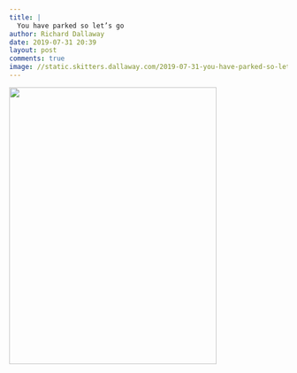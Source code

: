 ```yaml
---
title: |
  You have parked so let’s go 
author: Richard Dallaway
date: 2019-07-31 20:39
layout: post
comments: true
image: //static.skitters.dallaway.com/2019-07-31-you-have-parked-so-let-s-go-thumb-1-IMG_8952.JPG
---
```


<div>
        <a href="//static.skitters.dallaway.com/2019-07-31-you-have-parked-so-let-s-go-fullsize-1-IMG_8952.JPG">
          <img src="//static.skitters.dallaway.com/2019-07-31-you-have-parked-so-let-s-go-thumb-1-IMG_8952.JPG" width="375" height="500"/>
        </a>
      </div>



  

      